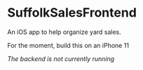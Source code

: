 # SuffolkSalesFrontend
An iOS app to help organize yard sales.

For the moment, build this on an iPhone 11

*The backend is not currently running*


